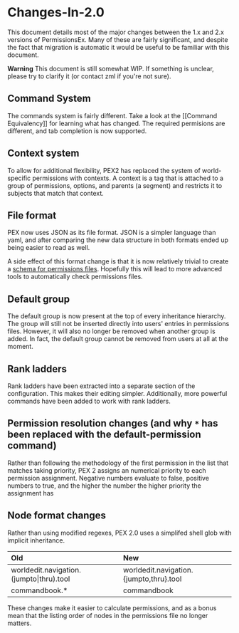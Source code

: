 # Changes-In-2.0

This document details most of the major changes between the 1.x and 2.x versions of PermissionsEx. Many of these are fairly significant, and despite the fact that migration is automatic it would be useful to be familiar with this document.

**Warning** This document is still somewhat WIP. If something is unclear, please try to clarify it \(or contact zml if you're not sure\).

## Command System

The commands system is fairly different. Take a look at the \[\[Command Equivalency\]\] for learning what has changed. The required permisions are different, and tab completion is now supported.

## Context system

To allow for additional flexibility, PEX2 has replaced the system of world-specific permissions with contexts. A context is a tag that is attached to a group of permissions, options, and parents \(a segment\) and restricts it to subjects that match that context.

## File format

PEX now uses JSON as its file format. JSON is a simpler language than yaml, and after comparing the new data structure in both formats ended up being easier to read as well.

A side effect of this format change is that it is now relatively trivial to create a [schema for permissions files](https://github.com/PEXPlugins/PermissionsEx/blob/master/etc/permissions-schema.json). Hopefully this will lead to more advanced tools to automatically check permissions files.

## Default group

The default group is now present at the top of every inheritance hierarchy. The group will still not be inserted directly into users' entries in permissions files. However, it will also no longer be removed when another group is added. In fact, the default group cannot be removed from users at all at the moment.

## Rank ladders

Rank ladders have been extracted into a separate section of the configuration. This makes their editing simpler. Additionally, more powerful commands have been added to work with rank ladders.

## Permission resolution changes \(and why `*` has been replaced with the default-permission command\)

Rather than following the methodology of the first permission in the list that matches taking priority, PEX 2 assigns an numerical priority to each permission assignment. Negative numbers evaluate to false, positive numbers to true, and the higher the number the higher priority the assignment has

## Node format changes

Rather than using modified regexes, PEX 2.0 uses a simplifed shell glob with implicit inheritance.

| Old | New |
| :--- | :--- |
| worldedit.navigation.\(jumpto\|thru\).tool | worldedit.navigation.{jumpto,thru}.tool |
| commandbook.\* | commandbook |

These changes make it easier to calculate permissions, and as a bonus mean that the listing order of nodes in the permissions file no longer matters.

